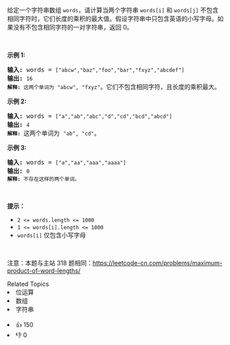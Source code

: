 <p>给定一个字符串数组&nbsp;<code>words</code>，请计算当两个字符串 <code>words[i]</code> 和 <code>words[j]</code> 不包含相同字符时，它们长度的乘积的最大值。假设字符串中只包含英语的小写字母。如果没有不包含相同字符的一对字符串，返回 0。</p>

<p>&nbsp;</p>

<p><strong>示例&nbsp;1:</strong></p>

<pre>
<strong>输入:</strong> words = <span><code>["abcw","baz","foo","bar","fxyz","abcdef"]</code></span>
<strong>输出: </strong><span><code>16 
<strong>解释:</strong> 这两个单词为<strong> </strong></code></span><span><code>"abcw", "fxyz"</code></span>。它们不包含相同字符，且长度的乘积最大。</pre>

<p><strong>示例 2:</strong></p>

<pre>
<strong>输入:</strong> words = <span><code>["a","ab","abc","d","cd","bcd","abcd"]</code></span>
<strong>输出: </strong><span><code>4 
<strong>解释: </strong></code></span>这两个单词为 <span><code>"ab", "cd"</code></span>。</pre>

<p><strong>示例 3:</strong></p>

<pre>
<strong>输入:</strong> words = <span><code>["a","aa","aaa","aaaa"]</code></span>
<strong>输出: </strong><span><code>0 
<strong>解释: </strong>不存在这样的两个单词。</code></span>
</pre>

<p>&nbsp;</p>

<p><strong>提示：</strong></p>

<ul> 
 <li><code>2 &lt;= words.length &lt;= 1000</code></li> 
 <li><code>1 &lt;= words[i].length &lt;= 1000</code></li> 
 <li><code>words[i]</code>&nbsp;仅包含小写字母</li> 
</ul>

<p>&nbsp;</p>

<p>
 <meta charset="UTF-8" />注意：本题与主站 318&nbsp;题相同：<a href="https://leetcode-cn.com/problems/maximum-product-of-word-lengths/">https://leetcode-cn.com/problems/maximum-product-of-word-lengths/</a></p>

<div><div>Related Topics</div><div><li>位运算</li><li>数组</li><li>字符串</li></div></div><br><div><li>👍 150</li><li>👎 0</li></div>